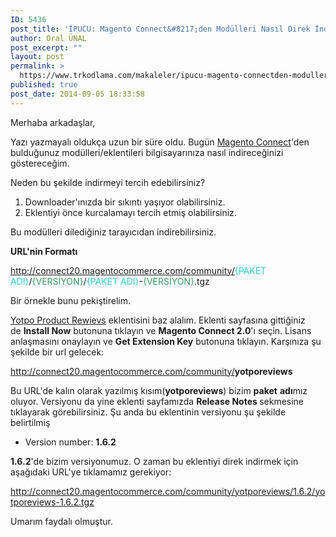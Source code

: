 ```yaml
---
ID: 5436
post_title: 'İPUCU: Magento Connect&#8217;den Modülleri Nasıl Direk İndirebilirim?'
author: Oral ÜNAL
post_excerpt: ""
layout: post
permalink: >
  https://www.trkodlama.com/makaleler/ipucu-magento-connectden-modulleri-nasil-direk-indirebilirim-5436.html
published: true
post_date: 2014-09-05 18:33:58
---
```

Merhaba arkadaşlar,

Yazı yazmayalı oldukça uzun bir süre oldu. Bugün <a href="http://www.magentocommerce.com/magento-connect/" target="_blank">Magento Connect</a>'den bulduğunuz modülleri/eklentileri bilgisayarınıza nasıl indireceğinizi göstereceğim.

Neden bu şekilde indirmeyi tercih edebilirsiniz?
<ol>
	<li>Downloader'ınızda bir sıkıntı yaşıyor olabilirsiniz.</li>
	<li>Eklentiyi önce kurcalamayı tercih etmiş olabilirsiniz.</li>
</ol>
Bu modülleri dilediğiniz tarayıcıdan indirebilirsiniz.

<strong>URL'nin Formatı</strong>

http://connect20.magentocommerce.com/community/<span style="color: #33cccc;">{PAKET ADI}</span>/<span style="color: #339966;">{VERSİYON}</span>/<span style="color: #33cccc;">{PAKET ADI}</span>-<span style="color: #339966;">{VERSİYON}</span>.tgz

Bir örnekle bunu pekiştirelim.

<a href="http://www.magentocommerce.com/magento-connect/yotpo-product-reviews.html" target="_blank">Yotpo Product Rewievs</a> eklentisini baz alalım. Eklenti sayfasına gittiğiniz de <strong>Install Now</strong> butonuna tıklayın ve <strong>Magento Connect 2.0</strong>'ı seçin. Lisans anlaşmasını onaylayın ve <strong>Get Extension Key</strong> butonuna tıklayın. Karşınıza şu şekilde bir url gelecek:

http://connect20.magentocommerce.com/community/<strong>yotporeviews</strong>

Bu URL'de kalın olarak yazılmış kısım(<strong>yotporeviews</strong>) bizim <strong>paket</strong> <strong>adı</strong>mız oluyor. Versiyonu da yine eklenti sayfamızda <strong>Release Notes </strong>sekmesine tıklayarak görebilirsiniz. Şu anda bu eklentinin versiyonu şu şekilde belirtilmiş
<ul>
	<li>Version number: <strong>1.6.2</strong></li>
</ul>
<strong>1.6.2</strong>'de bizim versiyonumuz. O zaman bu eklentiyi direk indirmek için aşağıdaki URL'ye tıklamamız gerekiyor:

<a href="http://connect20.magentocommerce.com/community/yotporeviews/1.6.2/yotporeviews-1.6.2.tgz" target="_blank">http://connect20.magentocommerce.com/community/yotporeviews/1.6.2/yotporeviews-1.6.2.tgz</a>

Umarım faydalı olmuştur.
